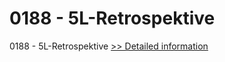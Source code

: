 # 0188 - 5L-Retrospektive
0188 - 5L-Retrospektive
[>> Detailed information](https://secure.shareit.com/shareit/product.html?productid=301008494&affiliateid=200057808)